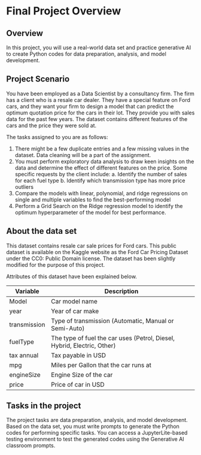 # Final Project Overview
## Overview
In this project, you will use a real-world data set and practice generative AI to create Python codes for data preparation, analysis, and model development.

## Project Scenario
You have been employed as a Data Scientist by a consultancy firm. The firm has a client who is a resale car dealer. They have a special feature on Ford cars, and they want your firm to design a model that can predict the optimum quotation price for the cars in their lot. They provide you with sales data for the past few years. The dataset contains different features of the cars and the price they were sold at.

The tasks assigned to you are as follows:

1. There might be a few duplicate entries and a few missing values in the dataset. Data cleaning will be a part of the assignment.
2. You must perform exploratory data analysis to draw keen insights on the data and determine the effect of different features on the price. Some specific requests by the client include:
a. Identify the number of sales for each fuel type
b. Identify which transmission type has more price outliers
3. Compare the models with linear, polynomial, and ridge regressions on single and multiple variables to find the best-performing model
4. Perform a Grid Search on the Ridge regression model to identify the optimum hyperparameter of the model for best performance.
## About the data set
This dataset contains resale car sale prices for Ford cars. This public dataset is available on the Kaggle website as the Ford Car Pricing Dataset under the CC0: Public Domain license. The dataset has been slightly modified for the purpose of this project.

Attributes of this dataset have been explained below.

| Variable     | Description                                                             |
|--------------|-------------------------------------------------------------------------|
| Model        | Car model name                                                          |
| year         | Year of car make                                                        |
| transmission | Type of transmission (Automatic, Manual or Semi-Auto)                   |
| fuelType     | The type of fuel the car uses (Petrol, Diesel, Hybrid, Electric, Other) |
| tax annual   | Tax payable in USD                                                      |
| mpg          | Miles per Gallon that the car runs at                                   |
| engineSize   | Engine Size of the car                                                  |
| price        | Price of car in USD                                                     |
## Tasks in the project
The project tasks are data preparation, analysis, and model development. Based on the data set, you must write prompts to generate the Python codes for performing specific tasks. You can access a JupyterLite-based testing environment to test the generated codes using the Generative AI classroom prompts.
